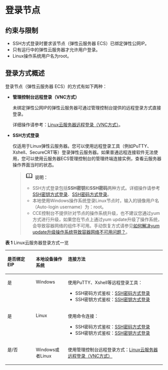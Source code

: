 # 登录节点<a name="cce_01_0185"></a>

## 约束与限制<a name="section1492661620507"></a>

-   SSH方式登录时要求该节点（弹性云服务器 ECS）已绑定弹性公网IP。
-   只有运行中的弹性云服务器才允许用户登录。
-   Linux操作系统用户名为root。

## 登录方式概述<a name="section1391822316511"></a>

登录节点（弹性云服务器 ECS）的方式有如下两种：

-   **管理控制台远程登录（VNC方式）**

    未绑定弹性公网IP的弹性云服务器可通过管理控制台提供的远程登录方式直接登录。

    详细操作请参考：[Linux云服务器远程登录（VNC方式）](https://support.huaweicloud.com/usermanual-ecs/ecs_03_0136.html)。

-   **SSH方式登录**

    仅适用于Linux弹性云服务器。您可以使用远程登录工具（例如PuTTY、Xshell、SecureCRT等）登录弹性云服务器。如果普通远程连接软件无法使用，您可以使用云服务器ECS管理控制台的管理终端连接实例，查看云服务器操作界面当时的状态。

    >![](public_sys-resources/icon-note.gif) **说明：** 
    >-   SSH方式登录包括**SSH密钥**和**SSH密码**两种方式。详细操作请参考[SSH密钥方式登录](https://support.huaweicloud.com/usermanual-ecs/zh-cn_topic_0017955380.html)、[SSH密码方式登录](https://support.huaweicloud.com/usermanual-ecs/zh-cn_topic_0017955633.html)。
    >-   本地使用Windows操作系统登录Linux节点时，输入的镜像用户名（Auto-login username）为：root。
    >-   CCE控制台不提供针对节点的操作系统升级，也不建议您通过yum方式进行升级，如果您在节点上通过yum update升级了操作系统，会导致容器网络的组件不可用。手动恢复方式请参见[如何解决yum update升级操作系统导致容器网络不可用问题？](https://support.huaweicloud.com/cce_faq/cce_faq_00182.html)。


**表 1**  Linux云服务器登录方式一览

<a name="table8204165071419"></a>
<table><thead align="left"><tr id="row192061050201414"><th class="cellrowborder" valign="top" width="18.061806180618063%" id="mcps1.2.4.1.1"><p id="p8206135011143"><a name="p8206135011143"></a><a name="p8206135011143"></a>是否绑定EIP</p>
</th>
<th class="cellrowborder" valign="top" width="20.312031203120313%" id="mcps1.2.4.1.2"><p id="p15206250101419"><a name="p15206250101419"></a><a name="p15206250101419"></a>本地设备操作系统</p>
</th>
<th class="cellrowborder" valign="top" width="61.626162616261624%" id="mcps1.2.4.1.3"><p id="p112061550171411"><a name="p112061550171411"></a><a name="p112061550171411"></a>连接方法</p>
</th>
</tr>
</thead>
<tbody><tr id="row2206125031417"><td class="cellrowborder" valign="top" width="18.061806180618063%" headers="mcps1.2.4.1.1 "><p id="p738113171515"><a name="p738113171515"></a><a name="p738113171515"></a>是</p>
</td>
<td class="cellrowborder" valign="top" width="20.312031203120313%" headers="mcps1.2.4.1.2 "><p id="p23827141513"><a name="p23827141513"></a><a name="p23827141513"></a>Windows</p>
</td>
<td class="cellrowborder" valign="top" width="61.626162616261624%" headers="mcps1.2.4.1.3 "><p id="p338221111510"><a name="p338221111510"></a><a name="p338221111510"></a>使用PuTTY、Xshell等远程登录工具：</p>
<a name="ul1838251121515"></a><a name="ul1838251121515"></a><ul id="ul1838251121515"><li>SSH密码方式鉴权：<a href="https://support.huaweicloud.com/usermanual-ecs/zh-cn_topic_0017955633.html" target="_blank" rel="noopener noreferrer">SSH密码方式登录</a></li><li>SSH密钥方式鉴权：<a href="https://support.huaweicloud.com/usermanual-ecs/zh-cn_topic_0017955380.html" target="_blank" rel="noopener noreferrer">SSH密钥方式登录</a></li></ul>
</td>
</tr>
<tr id="row320725051416"><td class="cellrowborder" valign="top" width="18.061806180618063%" headers="mcps1.2.4.1.1 "><p id="p1638214118155"><a name="p1638214118155"></a><a name="p1638214118155"></a>是</p>
</td>
<td class="cellrowborder" valign="top" width="20.312031203120313%" headers="mcps1.2.4.1.2 "><p id="p1138261181513"><a name="p1138261181513"></a><a name="p1138261181513"></a>Linux</p>
</td>
<td class="cellrowborder" valign="top" width="61.626162616261624%" headers="mcps1.2.4.1.3 "><p id="p113834114153"><a name="p113834114153"></a><a name="p113834114153"></a>使用命令连接：</p>
<a name="ul1038319116153"></a><a name="ul1038319116153"></a><ul id="ul1038319116153"><li>SSH密码方式鉴权：<a href="https://support.huaweicloud.com/usermanual-ecs/zh-cn_topic_0017955633.html" target="_blank" rel="noopener noreferrer">SSH密码方式登录</a></li><li>SSH密钥方式鉴权：<a href="https://support.huaweicloud.com/usermanual-ecs/zh-cn_topic_0017955380.html" target="_blank" rel="noopener noreferrer">SSH密钥方式登录</a></li></ul>
</td>
</tr>
<tr id="row0207145014149"><td class="cellrowborder" valign="top" width="18.061806180618063%" headers="mcps1.2.4.1.1 "><p id="p13383131101518"><a name="p13383131101518"></a><a name="p13383131101518"></a>是/否</p>
</td>
<td class="cellrowborder" valign="top" width="20.312031203120313%" headers="mcps1.2.4.1.2 "><p id="p5383813159"><a name="p5383813159"></a><a name="p5383813159"></a>Windows或者Linux</p>
</td>
<td class="cellrowborder" valign="top" width="61.626162616261624%" headers="mcps1.2.4.1.3 "><p id="p238317110159"><a name="p238317110159"></a><a name="p238317110159"></a>使用管理控制台远程登录方式：<a href="https://support.huaweicloud.com/usermanual-ecs/ecs_03_0136.html" target="_blank" rel="noopener noreferrer">Linux云服务器远程登录（VNC方式）</a></p>
</td>
</tr>
</tbody>
</table>

